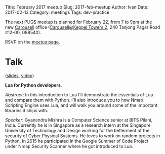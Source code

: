 Title: February 2017 meetup
Slug: 2017-feb-meetup
Author: Ivan
Date: 2017-02-13
Category: meetings
Tags: dev-practice


The next PUGS meetup is planned for February 22, from 7 to 9pm at the new
[Carousell](https://carousell.com) office ([Carousell@Keppel Towers
2](https://maps.google.com/maps?f=q&hl=en&q=240+Tanjong+Pagar+Road+%2312-00%2C+088540%2C+sg),
240 Tanjong Pagar Road #12-00, 088540).

RSVP on the [meetup page](https://www.meetup.com/Singapore-Python-User-Group/events/237386331/).

# Talk

([slides](https://goo.gl/O4yd0W), [video](https://engineers.sg/v/1416))

**Lua for Python developers**.

*Abstract*: In this introduction to Lua I'll demonstrate the essentials of Lua
and compare them with Python. I'll also introduce you to how Nmap Scripting
Engine uses Lua, and will walk you around some of the important libraries it
ships with.


*Speaker*: Gyanendra Mishra is a Computer Science senior at BITS Pilani, India.
Currently he is in Singapore as a research intern at the Singapore University of
Technology and Design working for the betterment of the security of Cyber
Physical Systems. He loves to work on random projects in Python. In 2015 he
participated in the Google Summer of Code Project under Nmap Security Scanner
where he  got introduced to Lua.

